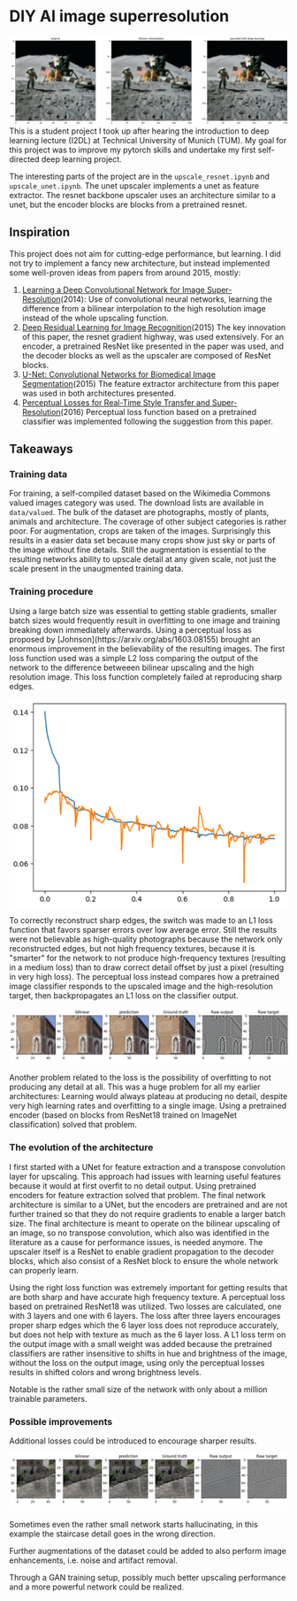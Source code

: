 # DIY AI image superresolution
![Image from the Apollo 15 moon landing. Original is 128x128. Bilinear interpolation erases all detail. With deep learning upscaling, some detail is restored, especially on the ground and the spacecraft](images/Moon2.png)
This is a student project I took up after hearing the introduction to deep learning lecture (I2DL) at Technical University of Munich (TUM). My goal for this project was to improve my pytorch skills and undertake my first self-directed deep learning project.

The interesting parts of the project are in the `upscale_resnet.ipynb` and `upscale_unet.ipynb`. The unet upscaler implements a unet as feature extractor. The resnet backbone upscaler uses an architecture similar to a unet, but the encoder blocks are blocks from a pretrained resnet.

## Inspiration
This project does not aim for cutting-edge performance, but learning. I did not try to implement a fancy new architecture, but instead implemented some well-proven ideas from papers from around 2015, mostly:
1. [Learning a Deep Convolutional Network for Image Super-Resolution](https://citeseerx.ist.psu.edu/document?repid=rep1&type=pdf&doi=77546b6c251846c6dfa2e4ac29d8fc0407f8f904)(2014): Use of convolutional neural networks, learning the difference from a bilinear interpolation to the high resolution image instead of the whole upscaling function.
2. [Deep Residual Learning for Image Recognition](https://openaccess.thecvf.com/content_cvpr_2016/papers/He_Deep_Residual_Learning_CVPR_2016_paper.pdf)(2015) The key innovation of this paper, the resnet gradient highway, was used extensively. For an encoder, a pretrained ResNet like presented in the paper was used, and the decoder blocks as well as the upscaler are composed of ResNet blocks.
3. [U-Net: Convolutional Networks for Biomedical Image Segmentation](https://arxiv.org/abs/1505.04597)(2015) The feature extractor architecture from this paper was used in both architectures presented.
4. [Perceptual Losses for Real-Time Style Transfer and Super-Resolution](https://arxiv.org/abs/1603.08155)(2016) Perceptual loss function based on a pretrained classifier was implemented following the suggestion from this paper. 

## Takeaways

### Training data

For training, a self-compiled dataset based on the Wikimedia Commons valued images category was used. The download lists are available in `data/valued`. The bulk of the dataset are photographs, mostly of plants, animals and architecture. The coverage of other subject categories is rather poor. For augmentation, crops are taken of the images. Surprisingly this results in a easier data set because many crops show just sky or parts of the image without fine details. Still the augmentation is essential to the resulting networks ability to upscale detail at any given scale, not just the scale present in the unaugmented training data.

### Training procedure
<p>Using a large batch size was essential to getting stable gradients, smaller batch sizes would frequently result in overfitting to one image and training breaking down immediately afterwards. Using a perceptual loss as proposed by [Johnson](https://arxiv.org/abs/1603.08155) brought an enormous improvement in the believability of the resulting images. The first loss function used was a simple L2 loss comparing the output of the network to the difference betweeen bilinear upscaling and the high resolution image. This loss function completely failed at reproducing sharp edges.

![](images/loss_curves.png)
<p>To correctly reconstruct sharp edges, the switch was made to an L1 loss function that favors sparser errors over low average error. Still the results were not believable as high-quality photographs because the network only reconstructed edges, but not high frequency textures, because it is "smarter" for the network to not produce high-frequency textures (resulting in a medium loss) than to draw correct detail offset by just a pixel (resulting in very high loss). The perceptual loss instead compares how a pretrained image classifier responds to the upscaled image and the high-resolution target, then backpropagates an L1 loss on the classifier output.

![](images/Statue.jpeg)
<p>Another problem related to the loss is the possibility of overfitting to not producing any detail at all. This was a huge problem for all my earlier architectures: Learning would always plateau at producing no detail, despite very high learning rates and overfitting to a single image. Using a pretrained encoder (based on blocks from ResNet18 trained on ImageNet classification) solved that problem.

### The evolution of the architecture
I first started with a UNet for feature extraction and a transpose convolution layer for upscaling. This approach had issues with learning useful features because it would at first overfit to no detail output. Using pretrained encoders for feature extraction solved that problem. The final network architecture is similar to a UNet, but the encoders are pretrained and are not further trained so that they do not require gradients to enable a larger batch size. The final architecture is meant to operate on the bilinear upscaling of an image, so no transpose convolution, which also was identified in the literature as a cause for performance issues, is needed anymore. The upscaler itself is a ResNet to enable gradient propagation to the decoder blocks, which also consist of a ResNet block to ensure the whole network can properly learn.
<p>
Using the right loss function was extremely important for getting results that are both sharp and have accurate high frequency texture. A perceptual loss based on pretrained ResNet18 was utilized. Two losses are calculated, one with 3 layers and one with 6 layers. The loss after three layers encourages proper sharp edges which the 6 layer loss does not reproduce accurately, but does not help with texture as much as the 6 layer loss. A L1 loss term on the output image with a small weight was added because the pretrained classifiers are rather insensitive to shifts in hue and brightness of the image, without the loss on the output image, using only the perceptual losses results in shifted colors and wrong brightness levels.
<p>
Notable is the rather small size of the network with only about a million trainable parameters.

### Possible improvements
Additional losses could be introduced to encourage sharper results.

![](images/Hallucination.jpeg)

Sometimes even the rather small network starts hallucinating, in this example the staircase detail goes in the wrong direction.
<p>
Further augmentations of the dataset could be added to also perform image enhancements, i.e. noise and artifact removal.
<p>
Through a GAN training setup, possibly much better upscaling performance and a more powerful network could be realized.